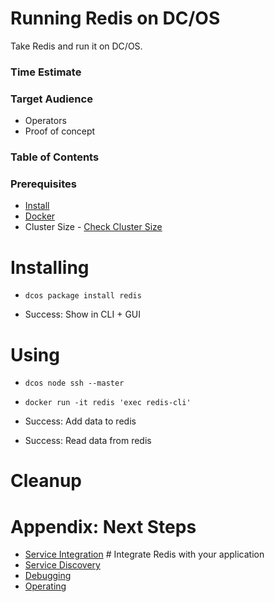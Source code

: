 #  Running Redis on DC/OS

Take Redis and run it on DC/OS.

### Time Estimate

### Target Audience

- Operators
- Proof of concept

### Table of Contents

### Prerequisites

- [Install](../install/README.md)
- [Docker](https://docker.com)
- Cluster Size - [Check Cluster Size](../getting-started/cluster-size)

# Installing

- `dcos package install redis`

- Success: Show in CLI + GUI

# Using

- `dcos node ssh --master`
- `docker run -it redis 'exec redis-cli'`

- Success: Add data to redis
- Success: Read data from redis

# Cleanup

# Appendix: Next Steps

- [Service Integration](../service-one/README.md) # Integrate Redis with your application
- [Service Discovery](../internals/service-discovery/README.md)
- [Debugging](../debugging/README.md)
- [Operating](../operating/README.md)
